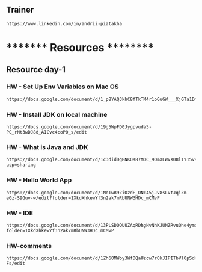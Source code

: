 
## Trainer 
```
https://www.linkedin.com/in/andrii-piatakha
```

# ******* Resources ********

## Resource day-1
### HW - Set Up Env Variables on Mac OS
```
https://docs.google.com/document/d/1_p8YAQ3khC8fTkTM4r1oGuGW___XjGTa1DmMGaGMjA8/edit
```

###  HW - Install JDK on local machine
```
https://docs.google.com/document/d/19g5WpFD0Jygpvuda5-PC_rNt3wDJ8d_AICvc4coP0_s/edit
```



### HW - What is Java and JDK
```
https://docs.google.com/document/d/1c3didDgBNKOK87MOC_9OmXLWVX08l1Y15v9PbGlH_1s/edit?usp=sharing
```
### HW - Hello World App
```
https://docs.google.com/document/d/1NoTwR9ZiOzdE_ONc45jJv8sLVtJqiZm-eGz-S9Guv-w/edit?folder=1XkdXhkewYf3n2ak7mRbUNW3HDc_mCMvP
```
### HW - IDE
```
https://docs.google.com/document/d/13PLSDOQUUZAqRDhgHvNhKJUNZRvuQhe4ymqS2DAzoM8/edit?folder=1XkdXhkewYf3n2ak7mRbUNW3HDc_mCMvP
```
### HW-comments
```
https://docs.google.com/document/d/1Zh60MWoy3WfDQaUzcw7r0kJIPITbVl0pSdKDFufJ-Fs/edit
```
